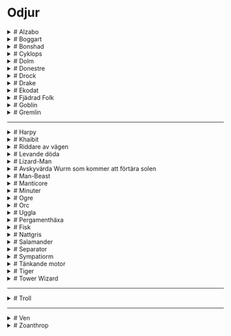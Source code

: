 <script src="https://cdn.jsdelivr.net/npm/marked@12.0.2/marked.min.js"></script>
<script src="odjur/odjur.js"></script>

# Odjur
<details class="accordion">
<summary># Alzabo</summary>

**SKILL** 10      
**STAMINA** 21    
**Initiativ** 4   
**Skydd** 1   
**Skada** som stort odjur     
**Mien/Humör**
- 1 Hungrig     
- 2 Förvirrad   
- 3 Skyddande   
- 4 Patient     
- 5 Vaksam      
- 6 Undvikande      

Den röda pälsiga ghoul-björnen, som vid sin axel står hög som en häst, skulle vara en skrämmande varelse utan någon annan anledning än sitt omedelbara fysiska intryck. Alzabo kan producera - för den härmar inte riktigt, snarare påminner den om - det exakta ljudet av någon varelse den någonsin har ätit. Den gråter på natten och hämtar sitt byte från säkerhet, vanligtvis genom att imitera en nyligen uppäten familjemedlem och ropa till sina barn eller föräldrar. Även om det uppslukade är mänskligt, och de som lyssnar vet att det inte riktigt är dem, är ljudet av en dotter som du vet är död som knackar på din stugdörr och ber om att få komma in från kylan mer än de flesta kan uthärda.  
</details>

<details class="accordion">
<summary># Boggart</summary>

**SKILL** 6       
**STAMINA** 9         
**Initiativ** 2   
**Skydd** 0   
**Skada** som vapen eller medelmåttigt odjur      
**Mien/Humör**
- 1 krigförande     
- 2 Envis   
- 3 Petulant    
- 4 Fräckt      
- 5 Stygg   
- 6 Självgod    

Man skulle kunna bli förlåten för att tro att en boggart var en rank man med ett ytterst borstigt skägg, men nej, det var en gång i tiden som det sprang helt formad ur ett hål och har varit otacksam och illa förberedd på allt sedan dess. De reser sällan långt från sitt födelsehål även om det inte finns något tvång av nissen att göra det, det är mer en principiell punkt och brist på fantasi från deras sida. De kan, om de blir provocerade, vara våldsamma i försvaret av landet som de anser vara deras, men de är stolta, dumma och lättlurade.  
</details>

<details class="accordion">
<summary># Bonshad</summary>

**SKILL** 12      
**STAMINA** 20    
**Initiativ** 3   
**Skydd** 2   
**Skada** som Gigantic Beast      
**Mien/Humör**
- 1 Vredd   
- 2 Virulent    
- 3 Häftig      
- 4 Illamående      
- 5 Förvärv     
- 6 Imperious   

Bonshaden är källan till en rolig bit av trivia bland diabolister. Även om det är välkänt att bonshaderna känner till metoden att skapa Shazmazms elixir är det mindre känt (åtminstone bland otåliga lärlingar) att The 17th Incantation of Ignis Baxter: Bring Up What Bonshad Come innehåller ett stavfel i den 5:e refrängen. Du kan föreställa dig vilken pinsamhet detta skulle ha orsakat mästare Baxter om han inte tragiskt fångats upp i oblationskrigen strax efter att ha avslutat sitt framstående arbete. Oavsett vilket, när man kallar fram denna kroknäbbade bettentakelerade djävul utan de reformerade texterna kommer man att dras iväg till botten av Demonhavet för att arbeta sina nyfikna gruvor. Vilken lärka!  
</details>

<details class="accordion">
<summary># Cyklops</summary>

**SKILL** 9  
**STAMINA** 14  
**Initiativ** 3  
**Skydd** 2  
**Skada** som stort odjur  
**Mien/Humör** - 1 Tårande  
- 2 Deprimerad  
- 3 Melankolisk  
- 4 Dyster  
- 5 Avgick  
- 6 Mercurial  

En gång i tiden bad en nation av människor en av eonerna att ge dem kraften till odödlighet och förutseende. The Aeons, som är ett godtyckligt gäng, tog ett öga från var och en som ett rättvist utbyte. Männen fann att deras förutseende verkligen var närvarande men att de bara sträckte sig till kunskap om deras eventuella dödsfall genom olycka eller våld. De kände sig positivt tafsade och gick med på att gå skilda vägar och att aldrig tala om det igen.  

**Förmåga**
När en cyklop får initiativ kan den rita de kommande tre initiativen i ordning, vilket ger dem kunskap om vem som kommer härnäst. De vet när och hur de dör och detta kanske inte är det.  
</details>

<details class="accordion">
<summary># Dolm </summary>

**SKILL** 7  
**STAMINA** 21  
**Initiativ** 2  
**Skydd** 1  
**Skada** som stort odjur  
**Mien/Humör** - 1 oberörd  
- 2 Fristående  
- 3 Lugnt  
- 4 Trött  
- 5 Nyfiken  
- 6 Stört  

Någonstans under jorden sitter de upphängda i sina håligheter och begrundar fridfullt ytvärldens rörelser. Ett vittne till deras ambling mellan sprickorna skulle se en stor, hängig-hyd humanoid med själfulla grå ögon vackla som om de bar en tung bassäng med vatten. Dolmen slutar aldrig att växa, så vitt någon kan säga, och de äldsta och klokaste i sitt slag kan torna upp sig över ett typiskt radhus samtidigt som de kan klämma sig under dörren.  

**Förmåga**
En dolm kan komprimera sig själv för att passa i vilken spricka som helst genom vilken de kan passera sina ögon. Dessa, till skillnad från resten av dem, växer aldrig utöver storleken på ett typiskt mänskligt öga.  
</details>

<details class="accordion">
<summary># Donestre</summary>

**SKILL** 9  
**STAMINA** 14  
**Initiativ** 3  
**Skydd** 0  
**Skada** som medelmåttigt odjur  
**Mien/Humör** - 1 Sällskaplig  
- 2 Urbane  
- 3 Upprymd  
- 4 Passionerad  
- 5 Skamligt  
- 6 Sörjande  

Det finns en viss ras av ensam natur vars mångfaldiga huvuden alla är lejon och flödande manar. De glittrar av numinöst ljus och talar alla tänkande varelsers språk. De bländar resenärer med kunskap om sitt förflutna och de platser de har varit och är på väg till. Deras kunskap verkar verkligen djup, bred och generöst given. Deras hunger efter sällskap är ärlig, deras entusiasm är oändlig, men de kan inte kontrollera sig själva. Allt eftersom samtalet flyter blir de mer och mer hetsiga tills deras passion tänds och de slukar sin följeslagare upp till halsen. De fortsätter att sorgligt tala med huvudet en tid innan de skamligt begraver det och går vidare.  
</details>

<details class="accordion">
<summary># Drock</summary>

**SKILL** 6  
**STAMINA** 13  
**Initiativ** 2  
**Skydd** 0  
**Skada** som liten odjur  
**Mien/Humör**
- 1 Glad  
- 2 Kontemplativ  
- 3 Hungrig  
- 4 Trött  
- 5 Olycklig  
- 6 Förvirrad  

Dvärgar är varelser av syfte; de bestämmer sig för en kurs och följer den tills de slutar eller går på grund. Ibland hindras en dvärg med tvång från att avsluta ett projekt, möjligen genom att falla ihjäl vid ett olämpligt ögonblick; det händer. Vanligtvis är detta ett sorgligt men oviktigt tillfälle, men ibland händer det medan de utövar den högsta konsten en dvärg kan ägna sig åt: att skapa en ny dvärg. Dessa varelser av råa ytor, obehandlad stuckatur, mässingsarmatur och fuktig våt lera söker mening, dvärghet, och att avslutas med en säker och försiktig hand.  
</details>

<details class="accordion">
<summary># Drake</summary>

**SKILL** 16  
**STAMINA** 32  
**Initiativ** 8  
**Skydd** 4  
**Skada** som Gigantic Beast  
**Mien/Humör**
- 1 Sova  
- 2 “Playful”  
- 3 Hungrig  
- 4 Frågesport  
- 5 Aggressiv  
- 6 Paranoid  

Drakar är varelser av hyperljus, avlastade av basmaterial, som kan sväva över himlens mörka hav mellan världar. Eftersom deras andar är odödliga och upplysta av de svarta solarna, kan de, och gör det ofta, ägna sig åt basaktiviteter som hänsynslös slakt, ackumulering av onödig rikedom och att röra sig i djupet av förbjuden kunskap. De gör detta för att de vet att ingenting av dessa onda sfärer kan skada dem eller deras objektiva andliga och fysiska perfektion.  

**Förmåga**
En gång per runda kan de släcka ett 24 fots område i vackra Dragon-Fire. Alla i området drabbas automatiskt men kan testa sin lycka för att minska skadevolymen med 1.  

**Skaderulle**
| 1 | 2 | 3 | 4 | 5 | 6 | 7+ |
|---|---|---|---|---|---|---|
| 6 | 8 | 12 | 16 | 18 | 24 | 36 |

Drakar är immuna mot höga temperaturer, inklusive Dragon-Fire.  
</details>

<details class="accordion">
<summary># Ekodat</summary>

**SKILL** 8  
**STAMINA** 43  
**Initiativ** 3  
**Skydd** 2  
**Skada** som spjut  
**Mien/Humör** 
- 1 Vilande  
- 2 Stationär  
- 3 Instabil  
- 4 Sonderande  
- 5 Preliminärt  
- 6 Försiktig  

Ekodat är en serie kristallina utsprång som kommer från en grumlig kristallkärna. Dessa "tentakler" rör sig inte; istället växer de snabbt genom luften som rötter. Naturfilosofer har varit fram och tillbaka om kategoriseringen av Ekodat. Även om alla är överens om att det är en chimär av mineral och någon annan substans kan de inte bekräfta frågan om den andra. Den populära attityden är att det är en gudomlig emanation fångad och bruten i någon ovanligt tät kristallmatris, vilket gör att det som annars skulle vara ett änglabesök blir en mineralogisk fara.  

**Förmåga**
Tentaklerna finns kvar efter en attack. När en individ framgångsrikt skadas av Ekodat attackeras de omedelbart igen av den plötsliga tillväxten av ytterligare sporrar som orsakas av infusion av vitala vätskor.  
</details>

<details class="accordion">
<summary># Fjädrad Folk</summary>

**SKILL** 7  
**STAMINA** 6  
**Initiativ** 2  
**Skydd** 0  
**Skador** som båge  
**Mien/Humör** 
- 1 Fromma  
- 2 Uppriktigt  
- 3 Salig  
- 4 Rapt  
- 5 Abstraherat  
- 6 Tvivlar  

Djupt religiös men ofokuserad. Deras civilisation dyrkade tidens ägg, som satt i hjärtat av deras tempelstad på deras heliga berg, tills den dag då ägget sprack och guden som hoppade fram omedelbart krossades till en biljon glasskärvor som flög ut i kosmos. Sedan dess har de varit ivriga att ansluta sig till vilken religion som helst som grundades efter den tidpunkten, och trott att det är en skärva av den födda Guden.  
</details>

<details class="accordion">
<summary># Goblin</summary>

**SKILL** 5  
**STAMINA** 6  
**Initiativ** 1  
**Skydd** 1  
**Skador** som vapen  
**Mien/Humör**
- 1 Nyfiken  
- 2 Avvisande  
- 3 Upptagen  
- 4 Skvallrig  
- 5 Alltför vänlig  
- 6 Paranoid  

Goblins är civilisationens avantgarde. I samma ögonblick som en sfär guppar till ytan kommer trollerna att krypa ut ur skrymslen och vråren för att börja expandera sin labyrint. Om de lämnas åt sig själva kommer de så småningom att tämja och täcka varje yta i väggar och häckar och tunnlar och stål och allt annat som är på troll-mode, även om de oftast distraheras med en oavsiktligt väckt ondska, eller återkallas av trollkungen, eller avskurna från centrum av labyrinten och blir vilda för att leva i människan. Ett mycket fruktansvärt öde. Bättre att begrava deras labyrinter och gå.  
</details>


<details class="accordion">
<summary># Gremlin</summary>

**SKILL** 3  
**STAMINA** 4  
**Initiativ** 3  
**Skydd** 0  
**Skada** som liten odjur  
**Mien/Humör** 
- 1 Inveigling  
- 2 Rädsla  
- 3 Rädsla  
- 4 Aggressiv  
- 5 Aggressiv  
- 6 Fake Inveigling (aggressiv)  

Onda små varelser klädda i potatissäckar stal de från en gammal mors skåp. När du ser fotspår i pajskalet är det dags att ringa Gremlin Catcher, för där det finns ett finns det hundra och under ditt hem kommer det att finnas en veritabel labyrint av warrens som sträcker sig till gudar vet var. Ingen bevisad koppling mellan gremlinernas vana att dyka upp till synes överallt och trollernas interdimensionella labyrint har gjorts men fingrarna är rejält spetsade.  
</details>

---

<details class="accordion">
<summary># Harpy</summary>
<pre class="ascii-art">


**SKILL** 8  
**STAMINA** 12  
**Initiativ** 3  
**Skydd** 0  
**Skada** som medelmåttigt odjur  
**Mien/Humör** - 1 Häftig  
- 2 Skadlig  
- 3 Grymt  
- 4 Hatiskt  
- 5 elak  
- 6 Barbarisk  

Odödliga varelser av bitterhet och trots, de ser ut som gamar med mänskliga huvuden och ovanligt stora klor. Deras odödliga natur utesluter behovet av att äta, men de jagar skoningslöst, oftast genom att lyfta sitt stenbrott upp i himlen och släppa dem efter att ha tillbringat en tid verbalt plåga dem. En ännu större njutning är när deras offer överlever fallet, varpå de stiger ner och äter det blottade godiset och kacklar med munnen full. Sammantaget en förkastlig plåga på skapelsen.  

**Förmåga**
Harpies är naturliga trollkarlar, som var och en känner till Read Intrails och alla andra trollformler du kan anse som lämpliga.  
</details>

<details class="accordion">
<summary># Khaibit</summary>

**SKILL** 9  
**STAMINA** 10  
**Skydd** 1  
**Initiativ** 3  
**Skador** som vapen  
**Mien/Humör** - 1 strängt  
- 2 Förvirrad  
- 3 Extatisk  
- 4 Uttråkad  
- 5 Impassivt  
- 6 Arresterande  

The Shadow Exultants utgör huvuddelen av Autarkens lägre adel, de är tjänarinnorna och officerarna som fyller i närvaro vid högfödda sociala evenemang. Var och en har en kuslig likhet med en eller annan exultant, blod av själva blodet som de är. De lever i hopp om att deras klonförälder dör och överför sin exultancy till dem, men det är mycket mer troligt att de någon gång skördas för sina livsförlängande beståndsdelar. Sådan är noblesse oblige.  
</details>

<details class="accordion">
<summary># Riddare av vägen</summary>

**SKILL** 7  
**STAMINA** 7  
**Initiativ** 2  
**Skydd** 1  
**Skador** som vapen  
**Mien/Humör** - 1 Nyfiken  
- 2 Försiktig  
- 3 Berusad  
- 4 Bråkig  
- 5 Rovdyr  
- 6 Vänlig  

I motsats till vad bönderna säger till dig är livet för en vagabond inte lätt. Först måste du hitta en väg, men inte en lugn väg, annars kommer du att vänta i flera veckor utan kund, och den bör inte heller vara för upptagen, annars har du inte förr försäkrat den första om bonce innan en annan kommer och avbryter ditt utbyte. Efter allt det går du tillbaka till ditt läger i skogen för att sova på den smutsiga marken och äta dina magra måltider. Jordbrukare borde ha mer respekt för en hård dags arbete.  
</details>

<details class="accordion">
<summary># Levande döda</summary>

**SKILL** 6  
**STAMINA** 12  
**Initiativ** 1  
**Skydd** 0  
**Skada** som vapen eller medelmåttigt odjur  
**Mien/Humör** - 1 Omedveten  
- 2 Funderar  
- 3 Distraherad  
- 4 Hungrig  
- 5 Aggressiv  
- 6 Nödställd  

Definitionen av "död" varierar från plats till plats. I vissa sfärer kan du anses vara död när du är medvetslös eller fortfarande lever tills du begravs. Överväg nu ambulatorisk avliden och definitionen är ännu mer oklar och nära punkten irrelevans. Låt oss bara säga att de har en flytande vitalitet.  

**Förmåga**
De tar dubbel skada från Silver.  
</details>

<details class="accordion">
<summary># Lizard-Man</summary>

**SKILL** 8  
**STAMINA** 8  
**Initiativ** 2  
**Skydd** 2  
**Skada** som vapen eller medelmåttigt odjur  
**Mien/Humör** - 1 Svår  
- 2 Fientlig  
- 3 Misstänkt  
- 4 Intolerant  
- 5 Hotande  
- 6 Nyfiken  

Föreställ dig en tjock man men den här mannen är en krokodil. Ställ honom på bakbenen, dra huvudet till en civiliserad position, förkorta hans nos och ge honom några korta horn och ett stort vapen. Det här är en ödla-man, en övernaturligt militaristisk ras som spontant regementerar sig från det ögonblick de går ut ur ägget. Deras enda sociala struktur och intresse är armén, vilket gör dem fruktansvärt trista middagsgäster.  
</details>

<details class="accordion">
<summary># Avskyvärda Wurm som kommer att förtära solen </summary>

**SKILL** 12  
**STAMINA** 46  
**Initiativ** 7  
**Skydd** 3  
**Skada** som Gigantic Beast  
**Mien/Humör** - 1 Plågad  
- 2 Vridning  
- 3 Avundsjuk  
- 4 Flegmatisk  
- 5 Otrevlig  
- 6 illvillig  

En gång i en avlägsen tid slog gudarna samman för att forma monadens droppande kött till alla jordens varelser. En gudomlig arkitekt, smyg, lat eller galen, kom konsekvent till brist på sin dagliga kvot av kött-given-form. Vid denna tidpunkt improviserade en exceptionell historieberättare vanligtvis en serie didaktiska vinjetter av gudar eller djur och frågade varför gudens verk saknades tills guden slutligen avslöjade att de sparade rester för att skapa den motbjudande Wurm. Tjuvguden straffades vanligtvis och deras galna oavslutade varelse begränsade sig till jordens ådror eftersom att förstöra någondera låg utanför räckvidden för deras syskons kombinerade gudomliga makt. En banal berättelse om ondskans varaktighet, men en populär och delvis sann berättelse. I verkligheten är den avskyvärda Wurm en elefants bredd, med stora betar och slipande fjäll. Dess ofärdiga, oändliga kropp slingrar sig tillbaka i djupet och den kan säkert jämna ut den solbelysta världen om den inte var begränsad till mörkret från vilken den stirrar. Om man lyssnar noga på trösklar av grottor kan de höra dess viskningar och löften. Skatter som kastas ner i gropar och lämnas i grottmynningar tystar det tillfälligt.  

**Förmåga**
Om den dödas, kan stubben på varelsens hals stiga ner och användas som en ingång till den primära undervärlden. Wurm kommer att reformeras om 5 125 år.  
</details>

<details class="accordion">
<summary># Man-Beast</summary>

**SKILL** 8  
**STAMINA** 11  
**Initiativ** 2  
**Skydd** 1  
**Skada** som lätt musköt eller medelmåttigt odjur  
**Mien/Humör** - 1 Uppmärksam  
- 2 Observation  
- 3 Vaksam  
- 4 Ifrågasättande  
- 5 Utmanande  
- 6 Aggressiv  

Autarkerna kunde inte lita på aristokratin för känsliga eller kontroversiella frågor; även för helt vardagliga förfrågningar var de dyrkande i ord och motsträviga i handling, och så mot början av sin regeringstid lät en autark sin vesir tillverka arméer av djuriska chimärer, fullständigt lojala mot Fenixtronen, och lydde order till punkt och pricka till döden. Människodjuren är långt ifrån sinneslösa, snarare ifrågasätter de aldrig sin lott i livet, eftersom de inte kan förstå en alternativ tillvaro. Faktum är att du kanske hittar människodjursvakter som fortfarande försvarar dörröppningar till vapen och skatter som Autarchs är kända för att ha gömt undan för tider av problem, vaksamma som en sömnlös, oförgänglig vakthund.  
</details>

<details class="accordion">
<summary># Manticore </summary>

**SKILL** 12  
**STAMINA** 18  
**Initiativ** 5  
**Skydd** 3  
**Skada** som stort odjur  
**Mien/Humör** - 1 Lat  
- 2 Uttråkad  
- 3 Hungrig  
- 4 Upptagen  
- 5 Aggressiv  
- 6 Uttråkad och aggressiv  

Manticores påträffas sällan utanför sina hem, som de tenderar att bygga på bergssidor, långt utom räckhåll för vanligt folk. De tjänare som tar hand om dem är kidnappade resenärer som plockats från baksidan av vagnar eller släpas från sina sängar under natten. Om du har blivit anlitad av en beskyddare för att hämta en stulen son från en manticores herrgård, se till att ta några böcker. De är inbitna kulturfjädrar och älskar inget mer än att ha ny litteratur som hjälp att läsa för dem.  

**Förmåga**
Om en manticore slår samma person två gånger i en runda har de träffats av varelsens svans. De måste testa sin lycka (eller skicklighet för fiender) eller bli förlamade i 2d6 minuter.  
</details>

<details class="accordion">
<summary># Minuter</summary>

**SKILL** 9  
**STAMINA** 3  
**Skydd** 3  
**Initiativ** 3  
**Skada** som stort odjur  
**Mien/Humör** - 1 Vilande  
- 2 Sonderande  
- 3 Flygig  
- 4 Rekyl  
- 5 Aggressiv  
- 6 Avsikt  

En stjärnvarelse, ibland fångad på rastande i riggen av gyllene pråmar, formlös, frysande vid beröring och värderad för sin användbarhet som ett mordredskap. Genom att bara använda den minsta biten av fysiska kvarlevor kan en kunnig trollkarl få varelsen att jaga. Den kommer att flyga om natten tills den når det tilltänkta offret, varpå den kommer att omsluta dem, kväva och frysa deras mål på en gång och lämna ett relativt omärkt lik innan den långsamt återvänder hem för att njuta av sin nyfunna värme.  

**Förmåga**
Alla som lyckas träffas av en notule måste testa sin lycka (eller skicklighet för fiender) eller börja drunkna. Notulen virar sig runt deras ansikte och börjar kväva dem.  
</details>

<details class="accordion">
<summary># Ogre</summary>

**SKILL** 9  
**STAMINA** 18  
**Initiativ** 3  
**Skydd** 1  
**Skada** som vapen eller stort odjur  
**Mien/Humör** - 1 självbelåten  
- 2 Generös  
- 3 Suverän  
- 4 Sällskaplig  
- 5 Dubbel  
- 6 Offensiv  

Ogre är ett fenomen som är vanligt i universum. Ett barn kommer att födas med en blick i ansiktet och en knuten där deras hjärta ska vara. De kommer inte att leka med de andra barnen, de föredrar att stjäla deras leksaker och knäcka dem i avskildhet. När den åldras blir den värre, större, allvarlig och monstruös. Fynningen lämnar aldrig sitt ansikte och den tar ingen uppriktig glädje i något annat än förvärvet av rikedom och andras lidande. Vissa kulturer driver dem in i skogarna och bergen för att leva ut sina dagar något ofarligt medan de i andra belönas. Deras fullständiga brist på skam och vilja att göra vad som helst för att nå sina själviska mål gör dem väl lämpade för vissa samhällen; en trollguvernör, magnat eller baronet är en tyvärr vanlig företeelse.  
</details>

<details class="accordion">
<summary># Orc </summary>

**SKILL** 7  
**STAMINA** 8  
**Initiativ** 2  
**Skydd** 0  
**Skador** som klubb  
**Mien/Humör** - 1 Flitig  
- 2 Förvirrad  
- 3 Hemlängtan  
- 4 Arg  
- 5 Frustrerad  
- 6 Våldsam  

De manifesterade människorna. Enligt universums ordning, som satt igång av den Orörliga Flyttaren, existerar de för den kortaste tiden i det odelbara ögonblicket i början och slutet av allt. Deras plikt är att städa längs demiurgen och alla deras leksaker innan nästa går runt, och som sådana är de människor med ord och former. Tyvärr för dem har denna cykel en spridning av egensinniga trollkarlar med en törst efter att lära sig de mest grundläggande grunderna i Formerna och Essenserna, precis tillräckligt för att nå ut och störa saker. En dag kommer detta att få ödesdigra konsekvenser, men för idag är det bara en mycket förvirrad outsäglig tillgång i kallelsecirkeln.  
</details>

<details class="accordion">
<summary># Uggla</summary>

**SKILL** 4  
**STAMINA** 4  
**Skydd** 0  
**Initiativ** 1  
**Skada** som liten odjur  
**Mien/Humör** - 1 Nyfiken  
- 2 Vaksam  
- 3 Aggressiv  
- 4 Hungrig  
- 5 Bevakad  
- 6 Defensiv  

Trojkans hustak är krenelerade av ugglor. De tittar stumt på gatorna och väntar på att en sork, en råtta eller ett felande, fett finger ska komma till deras uppmärksamhet. De sveper efter den, följt av andra ugglor som blint reagerar på rörelsen. Tillsammans stiger de ner som en rabiat flock knivskarpa måsar som blint greppar. En perenn skadegörare som trojkans medborgare är sjukt stolta över att tolerera.  
</details>

<details class="accordion">
<summary># Pergamenthäxa</summary>

**SKILL** 8  
**STAMINA** 14  
**Initiativ** 2  
**Skydd** 1  
**Skador** som vapen  
**Mien/Humör** - 1 Beundra  
- 2 Förälskad  
- 3 Besatt  
- 4 Paranoid  
- 5 Skulking  
- 6 Våldsam  

Pergamenthäxor är en ovanlig ras av levande döda både för att de vanligtvis har valt tillståndet av egen vilja och för att de bestämt förnekar det. De täcker sin ruttnande hud i ett lager av läder, veläng eller, om inget annat alternativ finns tillgängligt, papper. De målar sedan den, dekorerar den och toppar den med en peruk, och på så sätt fullbordar illusionen. De mest begåvade kan gå bland oss och vi skulle aldrig veta det. De enda tecken på en pergamenthäxa bland er skulle vara den tydliga doften av läderputs i huset bredvid och försvinnandet av några vackra stadsbor.  

**Förmåga**
Pergamenthäxor har 5 trollformler rullade slumpmässigt eller valda i förväg. De tar dubbel skada från Silver. Om den får lämplig tid och förnödenheter kan häxan helt ändra sitt utseende. De kan också använda huden på en annan person för att imitera dem i en vecka efter vilken tid det börjar ruttna.  
</details>

<details class="accordion">
<summary># Fisk</summary>
<pre class="ascii-art">

                                                                                                    
                                                 ▍▍                                                 
                                             ▏▏▉▂▇▄▁▊▌▏▏                                            
                                            ▎▃▅▁▆▍▃▁▂▆▊▄▌                                           
                                         ▍▋▅▇▂▊▃▁█▁▆▆█▆▇▇▌                                          
                                       ▌▉▄▄▌▃▃▇▇█████████▇▅▂▉▋▎                                     
                                    ▏▏▃▂▉▁▃█▇██████████████████▆▃▊▎                                 
                      ▍▍▏          ▏▁▅▁▄▆██████▇▇▇▇▆▄█▅▅▆▅█████████▅▁▍                              
                     ▎▄██▆▃▊▍      ▂█▅▆█████▆▄▄▇▅▆▅▆▅▃▄▃▄▇▅▇█▆▄▇██████▇▂▌▏                          
                      ▍▇█▇▂▅█▆▉▎   ▄█████▅▅█▇▄▃▂▂▂▁▁▋▂▊▅▄▋▁▆▃▏▉▂▉▃▂█▆▆███▆▉▏                        
                       ▂█▄▉▁████▅▉▍▋▄███▅▄▃▂▁▂▃▃▊▊▌▋▍▍▊▃▎▎▏▄▏ ▂▃▇▇▂▆▋▋▂▄▂▂▄▄▏                       
                       ▏▆▇▁▉▄█▇███▇▇▆▆▃▄▂▂▉▂▉▌▇█▉▂▃▊▎▎▉▉▎▏▎▄▏ ▏▉▄▄▉▎▋▋▊▊▊▊▋▂▍                       
                        ▍▆▆▃▅█▄▁▁▊▂▉▉▊▌▋▍▍▎▍▏▏▅█▊▊▁▅█▄▉▆▌▎▍▄▎▎▎  ▍▉▌▌▉▊▊▋▋▄▋                        
                        ▏▂▇▁▄█▉▏▏▎▏▏▏▏▎▏▎▎▏▏▏▏▌█▂▁▃▆██▍▏▅▊ ▍▁▌▏▏▏▏▉▊▉▋▏▋▄▋                          
                        ▁█▁▁▄██▂▋▃▉▌▋▉▏  ▏▏ ▏  ▋█▄▁▃▇█▅▋▍▂▄▊▌▋▊▊▉▊▋▊▋▊▊▌                            
                       ▌██▉▂▃██▇▂▎ ▎▆█▇▁▎ ▏     ▎▃▅▆▅▁▎   ▎▁▅▇▇▅▄▂▆▃▊▏                              
                       ▄██▄▉▄▄▊▏   ▍▅▆███▄▊▎     ▏    ▏▍▊▉▍  ▎▌▊▊▋▎                                 
                      ▉██▇▃▊▍       ▎▃▅▆▇▇███▆▃▁▊▋▋▋▊▃▆▇▇█▁▅▇█▋                                     
                      ▌▌▍▏           ▏▁▆▃▃▅█▅▁██████▇▅▇▆████▇▅                                      
                                       ▍▁▃▁▌▏▎██████▇█████▇▆▂▎                                      
                                             ▎▇████▅▄████▇▍                                         
                                              ▊▍▍▎▍▋▎▉▍▍▏▁                                          
                                              ▍▊  ▉▎▏▂  ▋▌                                          
                                               ▉▍▎▂  ▁▍▎▁                                           
                                               ▉▎ ▂ ▏▂▎▎▁                                           
                                               ▁  ▌▋▎▉  ▁                                           
                                               ▋▌ ▁▌▏▂ ▍▉                                           
                                               ▏▁ ▁  ▊ ▁▏                                           
                        ▏▎▍▍▋▍▌▉▁▂▂▄▂▅▅▄▄▄▅▄▆▅▅▆▂ ▂▆▅▁ ▁▅▅▅▄▄▄▅▅▄▅▂▂▁▂▁▉▋▍▌▍▎▎                      
               ▎▌▉▉▄▄▅▆▇▆█▇██████████████████▇▆▅▄▁▄██▅▁▄▄▆██████████████████▇▇▆▄▄▄▂▊▋▎              
                ▏▍▌▊▁▊▉▃▃▄▆▆█▇███████████████▅███████████▇██████████████▇▇▇▅▅▃▄▉▂▁▋▌▏               
                        ▏     ▎▍▍▋▌▊▋▊▊▊▋▉▉▊▁▁▉▉▊▁▉▁▊▁▉▉▁▉▁▊▁▊▉▉▋▊▋▋▌▊▌▍▎                           
                                                                                                    
                                                                                                    
                                                                                                    
                                                                                                    
                                                                                    
</pre>
**SKILL** 3  
**STAMINA** 6  
**Initiativ** 2  
**Skydd** 0  
**Skada** som medelmåttigt odjur  
**Mien/Humör** - 1 Mewling  
- 2 Barnslig  
- 3 Playful  
- 4 Busig  
- 5 Hungrig  
- 6 Svältande  

Ben på en man, överkropp och svans på en fisk. De bryter sig in i spannmålsmagasin, misshandlar nattvakterna med sina späckiga svansar, fyller magen med foder och springer iväg in i natten för att smälta i en lokal sjö. De är hot!  

**Förmåga**
Om de gör en partimedlem oförmögen kommer alla Fiskar som är kapabla att stiga ner på dem och äta upp alla deras proviant. Var och en kommer att konsumera en per tur.  
</details>

<details class="accordion">
<summary># Nattgris</summary>

**SKILL** 7  
**STAMINA** 14  
**Initiativ** 2  
**Skydd** 0  
**Skada** som medelmåttigt odjur  
**Mien/Humör** - 1 Hemskt  
- 2 Misstänkt  
- 3 Overkligt  
- 4 Nyfiken  
- 5 Skamligt  
- 6 Feg  

Det finns de där häxorna som tar på sig huden av en gris och går utomlands bland sina sovande grannar. Genom kraften som genomsyras av det mest olycksbådande djuret gnuggar de sig mot husens yttre och snusar på deras häckar, och försäkrar därmed hushållets rikedom till dem. Allt eftersom natten går blir de allt fetare, endast begränsat av deras girighet. När de återvänder hem och tar bort sin griskappa ramlar all skatt som de har stulit ut. Av denna anledning är det klokt att kräva svar från alla grisar du ser ute på natten. Deras avsikter kommer aldrig att vara bra.  
</details>

<details class="accordion">
<summary># Salamander</summary>

**SKILL** 8  
**STAMINA** 16  
**Initiativ** 3  
**Skydd** 3  
**Skada** som stort odjur  
**Mien/Humör** - 1 Kramper  
- 2 Expandera  
- 3 Indragning  
- 4 Svallande  
- 5 Roterande  
- 6 Blommande  

En stjärnvarelse som sjömän är vana vid att ta bort från sina gyllene skepp som jordnära havstulpaner. De attraheras av seglens hetta och stör deras korrekta funktion om de inte åtgärdas. När de tas bort är de låga och på huk, så mörka att de tvingar dina ögon att springa av dem, så varma att du kan känna det från andra sidan ett rum. De rör sig som tjära, långsamt sedan snabbt, kan expandera sig själva för att attackera, i ögonblicket ser de ut som en snabbt blommande ros. Även fatalistiska guldseglare är försiktiga när de petar i skuggor.  
</details>

<details class="accordion">
<summary># Separator</summary>

**SKILL** 9  
**STAMINA** 12  
**Initiativ** 2  
**Skydd** 0  
**Skada** som Medium Beast  
**Mien/Humör** - 1 Otroligt  
- 2 Hagridden  
- 3 Indragen  
- 4 Anspråkslös  
- 5 Vrålande  
- 6 Grymt  

I ett oändligt universum finns det oändliga häxor, bland vilka finns ett rikt spektrum av hemska. Separatorer är några av de fulaste. De lever som vanliga människor på dagen men på natten matar de sin trolldom genom teratiska omvandlingar. Satt i deras hem drar deras kroppar undan vid bröstbenet, tungorna förlängs och hänger till marken och vingar spirar från ryggraden. De flyger osynligt på jakt efter sovande offer för att tvinga ner sina tungor i matstrupen för att frossa i inälvorna. Deras offer vaknar mystiskt sjuka medan häxan förblir frisk och ung.  

**Förmåga**
Sovande offer förlorar 1d6 permanent STAMINA dagligen om de inte återställs på magiskt sätt. På dagen går de inte att skilja från en normal person. På natten är den flygande delen osynlig efter behag, endast synlig genom Andra synen eller magi. Att förstöra deras vilande hemkropp fångar dem i sin flygande aspekt.  
</details>

<details class="accordion">
<summary># Sympatiorm</summary>

**SKILL** 5  
**STAMINA** 6  
**Initiativ** 2  
**Skydd** 0  
**Skada** som liten odjur  
**Mien/Humör** - 1 Blyg  
- 2 Vänlig  
- 3 Sympatisk  
- 4 Rädsla  
- 5 Sorgligt  
- 6 Tröstlöst  

Mörka, tjocka som en mans lår, och så länge som tre destriers, krossar de sitt byte som man förväntar sig att en sådan orm skulle göra, men deras jaktstil är egenartad: de brottas inte med sitt stenbrott utan erbjuder en mild omfamning och säger till dem att det är okej att släppa taget, de är här nu. Tillsammans sörjer bytesdjur och rovdjur verklighetens förkrossande hemska när man sväljer den andra hela.  

**Förmåga**   
Sovande eller intet ont anande mål måste testa sin lycka (eller skicklighet för fiender) eller förlamas av elände och tillåta ormen att tyst äta upp dem.  
</details>

<details class="accordion">
<summary># Tänkande motor</summary>

**SKILL** 8  
**STAMINA** 14  
**Initiativ** 2  
**Skydd** 1  
**Skador** som vapen  
**Mien/Humör** - 1 Frånvarande  
- 2 Distraherad  
- 3 Entusiastisk  
- 4 Maudlin  
- 5 Sentimental  
- 6 Uppslukad  

Byggd på det första imperiets tid, på uppdrag av de andra herrarnas vilja att lotsa deras kosmiska civilisations gyllene skepp. Var och en är outgrundligt uråldriga men genom design eller fel kommer de inte ihåg mer än en livstids existens. Vi tänker på dem i deras vanliga form av bakelit- och kromandroider, men deras variation är ett resultat av de andra herrarnas chtoniska fantasi och oändlig i dess mångfald. De flesta har gått sönder under sin livstid och bytt ut sina delar, en del med nya mekaniska konstruktioner och andra med organiskt kött. Vissa har förlorat sin ursprungliga form helt och hållet och går på jorden som kött medan andra är stora och ihåliga och väntar på en operatör med död kunskap.  
</details>

<details class="accordion">
<summary># Tiger</summary> 

**SKILL** 8  
**STAMINA** 12  
**Initiativ** 2  
**Skydd** 0  
**Skada** som stort odjur  
**Mien/Humör** - 1 Playful  
- 2 Stalking  
- 3 Hungrig  
- 4 Trött  
- 5 Strålande  
- 6 Aggressiv  

Det är allmänt känt att alla tigrar kommer från tigrarnas palats. Du kanske ser en i en djungel någonstans och tror att de är hemma, kanske föder de till och med upp kattungar och lever rika liv med tiger, men de är lika främmande för den skogen som du eller jag, och kattungarna stjäls alltid från mindre katter. De föddes till fritid, för att förfölja feta små kappor i palatsliknande trädgårdar och för att sola sig i kristallsolarier. Tycka synd om dessa arga djur för de är vilse och inte vana vid dina oförskämda sätt.  
</details>

<details class="accordion">
<summary># Tower Wizard</summary>

**SKILL** 10  
**STAMINA** 12  
**Initiativ** 3  
**Skydd** 0  
**Skador** som vapen  
**Mien/Humör**
- 1 Offensiv  
- 2 Förvirrad  
- 3 Vänlig  
- 4 Misstänkt  
- 5 Olämpligt  
- 6 Transgressiv  

Majoriteten av trolldomsentusiaster är antingen medlemmar av ett ämbete eller väl respekterade frilansföreläsare med en trevlig herrgård i en kuststad, uppskattade samhällsmedlemmar som köper sina matvaror på samma sätt som vi. Men när folk tänker "trollkarl" går de med största sannolikhet direkt till torntrollkarlarna, de där vilda gamla män som har gett upp all låtsasskap av hövlighet och flytt till vildmarken. Där bygger de sina eponyma torn för att arbeta med obehagliga projekt och terrorisera grannskapet. De ger magi ett dåligt namn.  

**Förmåga**
Tower Wizard har tillgång till stöt eller Ember och 4 andra trollformler rullade slumpmässigt eller valda i förväg.  
</details>

---

<details class="accordion">
<summary># Troll</summary>
<pre class="ascii-art">
                                                                                              
                                            ▎▏▏▍▌▁▊▊▌▍▍▏ ▏                                          
                                         ▎▉▋▅▅▆███████▆▂▃▊                                          
                                       ▋▄▆██████████████▇▅▍▏                                        
                               ▎▌▌▌▌▍▎▏▊███▅▉▍▎▎▏▏▏▏▎▌▁▇███▄▎▏▌▌▍▍▌▎                                
                               ▊▇▇▆▄▉▋▊▆██▃▏  ▏▍▎▏▏▍▎  ▎▄██▇▊▋▉▄▇▇▇▉                                
                                ▎▆████▂▎▆█▅▆▅▂▌▎▂▏▁▎▌▁▅▆▆▇█▌▂████▆▎                                 
                                 ▎▅█▆██▄▂▂██████▆▁▄███▆██▃▂▃████▆▎                                  
                                  ▎▅▄███▁▏▎▉▂▆▁▉▎▎▎▊▃▇▄▉▎▏▋████▇▌                                   
                                 ▍▉▇█▆███▂▃▃▉▆██▂▉▉▆█▇▉▂▃▉▆█████▄▌                                  
                               ▍▁▆██████▇▉▂▁▉▋▋▁████▇▉▊▂▊▃▄██████▇▃▊                                
                              ▏▄█▇▇██████▃▆▊▊▁▉▉▁▁▁▉▉▉▁▌▄▉▇██████▆▇▅▎                               
                           ▏▋▂▇▇▌▏▍███████▇▅▍▌▂▅▄▃▃▄▆▇▆▅████████▃ ▏▉▇▃▊▎                            
                         ▏▉▃▊▍▏▎▌▉▁▄█████████▄▍▏    ▏▂██████████▄▊▊▌▍▌▋▃▃▎                          
                        ▏▅▉▏        ▎▃▇▂▁▂██████▅▅▅▆█████▆▂▉▆█▉▏       ▏▂█▍                         
                        ▊█▋▏          ▏▋▂▃▁▁▅██████████▃▁▁▃▁▌▏        ▏ ▏▇▃                         
                      ▎▄██▆▋▏ ▏▍▊▋        ▎▋▉▉▆██████▆▂▉▌▏       ▎▊▌▎▏ ▎▉██▄▍                       
                     ▌▇▌▏▅███████▎             ▎▁█▆▊▏             ▁██▇▇███▉▍▅▊                      
                    ▍▆▍  ▏▁▊▌▋▂██▃▏              ▄▊            ▏ ▍██▆▉▋▊▂▊  ▎▇▍                     
                    ▁█▎ ▏▎    ▏▇██▇▉▏         ▏▏▊█▄▌           ▏▊▇██▁    ▏   ▄▆▏                    
                   ▌▇▅ ▍▍     ▏█████▇▃▉▋▋▋▋▋▊▁▃▇▆▉▃█▅▃▊▊▌▌▌▌▊▃▄▆████▉      ▊▏▂█▊                    
                  ▌█▇▍▎▆▏    ▏▂████████▇█████▇▃▃▃▆▃▁▄▇██████████████▄▍     ▆▊▏▄█▊                   
                ▏▊▇▃▏ ▍█▋   ▏▂██▇██▄▂▃▃▃▁▅▄▂▆▁▉▊▃█▂▁▊▃▄▂▃▅▊▂▃▃▂███▇▇█▇▍   ▎▇▂ ▏▁█▉▏                 
               ▏▃█▂▏   ▅█▃▁▄███▊▊████▅▂▌▍▃▊▄▁█▅▇███▆▆█▃▂▁▃▁▏▊▄████▁▌▇██▉▌▋▆█▌   ▁█▅▏                
               ▁█▂     ▋█████▄▎ ▏███▅▅▍▁▂▆▄▅██▃▋▌▊▌▌▃██▅▆▆▃▃▉▄████▋ ▎▃█████▆▏    ▃█▃                
              ▍▇█▍      █████▂   ▅█████▃▁▃▄▆█▂▎▋▍▏ ▏▊▊▃█▁▆▃▄██████▎  ▍█████▉     ▋██▍               
              ▍██▃      ▇████▁   ▄██████▄███▃▎▏▎▏▏ ▎▏▋███▆▄▇█████▇▍  ▍█████▍     ▅██▋               
              ▍██▃      ▇████▎   ▊███▇██████▁  ▎▊▏ ▎▎ ▊██████▆▇██▃   ▏▃████▎     ▅██▋               
              ▁██▂      ▆███▋    ▄██████████▃▉▉▌▍▋▋▋▋▉▁███████████▋   ▎▆███▏     ▊██▂               
              ▂██▂     ▏▄█▇▋    ▍▇██████████████▄▊▉▂▊▉▄███████████▄▌▏  ▎▆██▍     ▉██▅               
             ▏▇█▆▅▁▌   ▌█▇▌    ▏▂████████████████▇▆▂▅▄█████████████▁▎   ▎▅█▁    ▍▅███▎              
           ▏▊▄▋▏  ▏▏ ▏▋▂█▅      ▎▃█████████████████████████████████      ▋█▂▍▏  ▎▎▌▉▂▅▋▏            
         ▏▊▂▉▋▏▏▌▏      ▋▅▏      ██████████████████████████████████▍     ▊▆▍      ▌▏▎▊▁▃▋▏          
        ▌▆▇▃▁▎▍▂▎  ▎▊▁▉▏ ▃▂      ██▇██████████████████████████▆▊▉▄█▁    ▍▆▎ ▏▎▎▎  ▎▁▍▏▊▁▂▆▌         
       ▌███▅▉▂█▄▊▌▂█▅▆█▁ ▉▇     ▉█▎▎▌▆█████████████████████████▂▍▎▂█    ▉▃ ▎▆█▇█▉▍▉▃█▅▄▆█▄▂▊        
       ▂███▋▊█▆▎▍▄▇▌ ▏▅█▌▉█     ▊█▆▅▅████████▋▎▋▊▊▊▊▊▌▎▄███████▇▅▅█▇    ▁▁▌▅█▍▏▋▇▁▍▏▃█▁▏▄█▆▇        
       ▂██████▅▌▍█▃ ▋▆██▇▇▂      ▄███████████▄        ▎▇███████████▍    ▋▆▆██▇▁▏▁█▇▌▇██▇████        
       ▎▆█████████▆▏▁███▅▍      ▎▅███████████▆▏       ▋████████████▋▏    ▌▄████▍▂██▇███████▉        
        ▍▂▁▇██████▇▏▏▊▂▌      ▎▃█▅▉▌▍▍▏▌▁▇████▍       ▉████▅▉▍▊▁▌▋▁▅▆▋     ▍▁▂▋ ▂███████▆▇▁         
           ▍▃▅▉▎▋▌▏        ▏▌▃▆▂▊▋ ▌▄▉  ▍▇████▉       ▄████▅▏ ▏▂▉▏▎▂▁▆▅▉▏       ▏▊▉▊▂██▁▏           
                         ▎▂▇▆▇▅▇▃▌▂▇▅▁▎▃██████▄       ██████▇▂▎▃▅▅▋▁▅▇███▅▊                         
                         ▍▅▆▆▇▆▄▄▆█▂▁▄██▆▅▅▅▅▄▌       ▉▅▅▅▅▅▇█▆▃▄▅█▆▄▆██▇▆▁                         
                              ▏▏▏▏▏▍▍▍▍▏                     ▏▍▍▍▎▏▎▏▏                              
                                                                                                    
                                                                                               
</pre>

**SKILL** 7  
**STAMINA** 12  
**Initiativ** 1  
**Skydd** 2  
**Skador** som vapen  
**Mien/Humör** - 1 oförskämd  
- 2 Standoffish  
- 3 Häftig  
- 4 Respektlöst  
- 5 Sarkastisk  
- 6 Stygg  

Troll är illasinnade varelser som ofta spioneras lutade sig mot en gädda på torget, gabbla med andra vakter medan de tar en paus då och då för att skrika på ett barn, eller snubblar på en gammal dam. Man skulle kunna tro att de skulle sluta anställa dem.  

**Förmåga**
Troll återskapar 1 STAMINA varje gång de håller Initiativet. De kommer att återskapa från allt annat än halshuggning eller eld.  
</details>

---

<details class="accordion">
<summary># Ven</summary>

**SKILL** 8  
**STAMINA** 8  
**Initiativ** 2  
**Skydd** 2  
**Skada** som supervapen  
**Mien/Humör** - 1 Frustrerad  
- 2 Rädd  
- 3 Nyfiken  
- 4 Fascinerad  
- 5 Quixotic  
- 6 Deprimerad  

De miljoner sfärerna har inte räknats, det är bara underförstått att det finns många - otaliga med alla användbara standarder. Så småningom, i en framtid längre bort än monadens födelse är härifrån, kommer den puckelryggade himlen att vikas in i sig själv och en kristallkula kommer att finnas kvar. På den sfären kommer den sista kulturen att finnas, venen, blekhyad, klädd i gummi och toppade kepsar, som spenderar den tid som är kvar innan monaden vilar i dunkla och meningslösa sysselsättningar. Deras konst kan göra allt annat än att förhindra slutet på alla saker. Vissa bland deras ras, som inte nöjer sig med att vänta, kastar sig själva och en liten del av sin konst tillbaka genom tiden för att leva i en mer livskraftig era. Där försöker de uppnå en imitation av sina gamla liv och ställer upp som halvgudar och tyranner som är besatta av att förhindra den framtid de flydde.  
</details>

<details class="accordion">
<summary># Zoanthrop</summary>

**SKILL** 7  
**STAMINA** 12  
**Initiativ** 2  
**Skydd** 0  
**Skada** som medelmåttigt odjur  
**Mien/Humör**  
 - 1 Playful     
 - 2 Stalking  
 - 3 Hungrig  
 - 4 Trött  
 - 5 Plågad av tankar  
 - 6 Aggressiv  
  Under den 35:e Autarchens regeringstid blev det på modet att ses som i kontakt med naturen. Man kunde ofta bevittna jublar som avstod från konstgjorda tyger, på ett påfallande sätt avstod från sina flygblad på kortare resor och gick barfota genom sina palats medan deras tjänare lade ner kronblad på deras väg. Denna trend eskalerade tills de mer desperata sociala klättrarna slutligen åtog sig att få sina prefrontala cortex delvis borttagna i jakten på den största djurets sanning. Även om resultaten var obestridliga, förhindrade det deltagande i även statens mest grundläggande funktioner. Autarchen applåderade deras engagemang men smakerna gick snart vidare.  
</details>